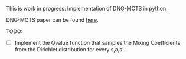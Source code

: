 This is work in progress: Implementation of DNG-MCTS in python.

DNG-MCTS paper can be found [here](https://proceedings.neurips.cc/paper/2013/hash/846c260d715e5b854ffad5f70a516c88-Abstract.html).

TODO:
- [ ] Implement the Qvalue function that samples the Mixing Coefficients from the Dirichlet distribution for every s,a,s'. 